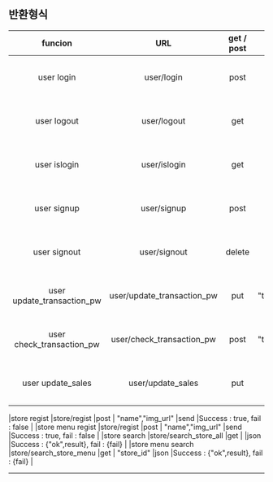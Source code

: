 ## 반환형식
|funcion                   |URL                                        |get / post            |json or ex)                 |result_type            |result                      |
|:------------------------:|:--------------------------------------------:|:----:|:----------------------------------------:|:---:|:------------------------------------------:|
|user login                |user/login                                    |post  |"kakao_id"                                |send |Success : true,  fail : false               |
|user logout               |user/logout                                   |get   |                                          |send |Success : true,  fail : false               |
|user islogin              |user/islogin                                  |get   |                                          |send |Success : true, fail : false                |
|user signup               |user/signup                                   |post  |"kakao_id"                                |send |Success : true, fail : false                |
|user signout              |user/signout                                  |delete|                                          |send |Success : true, fail : false                |
|user update_transaction_pw|user/update_transaction_pw                    |put   |"transaction_pw"                          |send |Success : true, fail : false                |
|user check_transaction_pw |user/check_transaction_pw                     |post  |"transaction_pw"                          |send |Success : true, fail : false                |
|user update_sales         |user/update_sales                             |put   |                                          |send |Success : true, fail : false                |

|store regist          |store/regist                                      |post | "name","img_url"                         |send |Success : true, fail : false                |
|store menu regist     |store/regist                                      |post | "name","img_url"                         |send |Success : true, fail : false                |
|store search          |store/search_store_all                            |get  |                                          |json |Success : {"ok",result}, fail : {fail}      |
|store menu search     |store/search_store_menu                           |get  | "store_id"                               |json |Success : {"ok",result}, fail : {fail}      |


---
